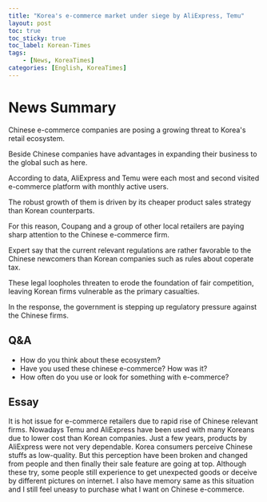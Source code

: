 ```yaml
---
title: "Korea's e-commerce market under siege by AliExpress, Temu"
layout: post
toc: true
toc_sticky: true
toc_label: Korean-Times
tags:
    - [News, KoreaTimes]
categories: [English, KoreaTimes]
---
```


# News Summary

Chinese e-commerce companies are posing a growing threat to Korea's retail ecosystem.

Beside Chinese companies have advantages in expanding their business to the global such as here.

According to data, AliExpress and Temu were each most and second visited e-commerce platform with monthly active users.

The robust growth of them is driven by its cheaper product sales strategy than Korean counterparts.

For this reason, Coupang and a group of other local retailers are paying sharp attention to the Chinese e-commerce firm.

Expert say that the current relevant regulations are rather favorable to the Chinese newcomers than Korean companies such as rules about coperate tax.

These legal loopholes threaten to erode the foundation of fair competition, leaving Korean firms vulnerable as the primary casualties.

In the response, the government is stepping up regulatory pressure against the Chinese firms.


## Q&A
- How do you think about these ecosystem?
- Have you used these chinese e-commerce? How was it?
- How often do you use or look for something with e-commerce?


## Essay
It is hot issue for e-commerce retailers due to rapid rise of Chinese relevant firms. Nowadays Temu and AliExpress have been used with many Koreans due to lower cost than Korean companies. Just a few years, products by AliExpress were not very dependable. Korea consumers perceive Chinese stuffs as low-quality. But this perception have been broken and changed from people and then finally their sale feature are going at top. Although these try, some people still experience to get unexpected goods or deceive by different pictures on internet. I also have memory same as this situation and I still feel uneasy to purchase what I want on Chinese e-commerce. 




